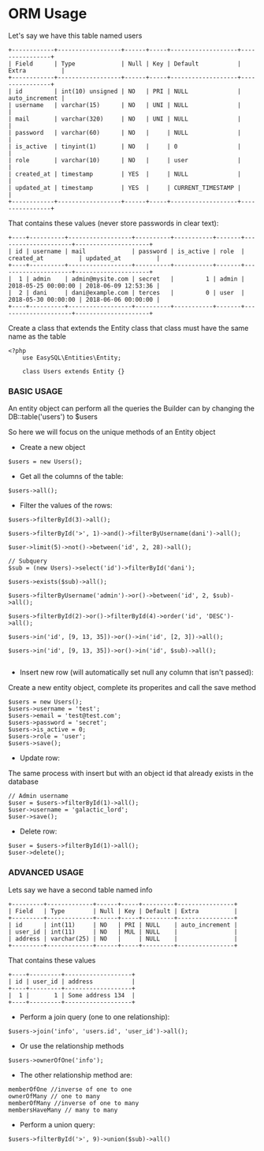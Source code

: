 # ORM Usage

Let's say we have this table named users
```
+------------+------------------+------+-----+-------------------+----------------+
| Field      | Type             | Null | Key | Default           | Extra          |
+------------+------------------+------+-----+-------------------+----------------+
| id         | int(10) unsigned | NO   | PRI | NULL              | auto_increment |
| username   | varchar(15)      | NO   | UNI | NULL              |                |
| mail       | varchar(320)     | NO   | UNI | NULL              |                |
| password   | varchar(60)      | NO   |     | NULL              |                |
| is_active  | tinyint(1)       | NO   |     | 0                 |                |
| role       | varchar(10)      | NO   |     | user              |                |
| created_at | timestamp        | YES  |     | NULL              |                |
| updated_at | timestamp        | YES  |     | CURRENT_TIMESTAMP |                |
+------------+------------------+------+-----+-------------------+----------------+
```
That contains these values (never store passwords in clear text):
```
+----+----------+------------------+----------+-----------+-------+---------------------+---------------------+
| id | username | mail             | password | is_active | role  | created_at          | updated_at          |
+----+----------+------------------+----------+-----------+-------+---------------------+---------------------+
|  1 | admin    | admin@mysite.com | secret   |         1 | admin | 2018-05-25 00:00:00 | 2018-06-09 12:53:36 |
|  2 | dani     | dani@example.com | terces   |         0 | user  | 2018-05-30 00:00:00 | 2018-06-06 00:00:00 |
+----+----------+------------------+----------+-----------+-------+---------------------+---------------------+
```

Create a class that extends the Entity class that class must have the same name as the table

```
<?php
	use EasySQL\Entities\Entity;

	class Users extends Entity {}
```

### BASIC USAGE

An entity object can perform all the queries the Builder can by changing the DB::table('users') to $users

So here we will focus on the unique methods of an Entity object

- Create a new object

```
$users = new Users();
```

- Get all the columns of the table:

```
$users->all();
```

- Filter the values of the rows:

```
$users->filterById(3)->all();

$users->filterById('>', 1)->and()->filterByUsername(dani')->all();

$user->limit(5)->not()->between('id', 2, 28)->all();

// Subquery
$sub = (new Users)->select('id')->filterById('dani');

$users->exists($sub)->all();

$users->filterByUsername('admin')->or()->between('id', 2, $sub)->all();

$users->filterById(2)->or()->filterById(4)->order('id', 'DESC')->all();

$users->in('id', [9, 13, 35])->or()->in('id', [2, 3])->all();

$users->in('id', [9, 13, 35])->or()->in('id', $sub)->all();


```

- Insert new row (will automatically set null any column that isn't passed):

Create a new entity object, complete its properites and call the save method

```
$users = new Users();
$users->username = 'test';
$users->email = 'test@test.com';
$users->password = 'secret';
$users->is_active = 0;
$users->role = 'user';
$users->save();
```

- Update row:

The same process with insert but with an object id that already exists in the database

```
// Admin username
$user = $users->filterById(1)->all();
$user->username = 'galactic_lord';
$user->save();
```

- Delete row:

```
$user = $users->filterById(1)->all();
$user->delete();
```


### ADVANCED USAGE


Lets say we have a second table named info
```
+---------+-------------+------+-----+---------+----------------+
| Field   | Type        | Null | Key | Default | Extra          |
+---------+-------------+------+-----+---------+----------------+
| id      | int(11)     | NO   | PRI | NULL    | auto_increment |
| user_id | int(11)     | NO   | MUL | NULL    |                |
| address | varchar(25) | NO   |     | NULL    |                |
+---------+-------------+------+-----+---------+----------------+
```
That contains these values 
```
+----+---------+-------------------+
| id | user_id | address           |
+----+---------+-------------------+
|  1 |       1 | Some address 134  |
+----+---------+-------------------+
```

- Perform a join query (one to one relationship):

```
$users->join('info', 'users.id', 'user_id')->all();
```

- Or use the relationship methods

```
$users->ownerOfOne('info');
```

- The other relationship method are:

```
memberOfOne //inverse of one to one
ownerOfMany // one to many
memberOfMany //inverse of one to many
membersHaveMany // many to many
```

- Perform a union query:

```
$users->filterById('>', 9)->union($sub)->all()
```